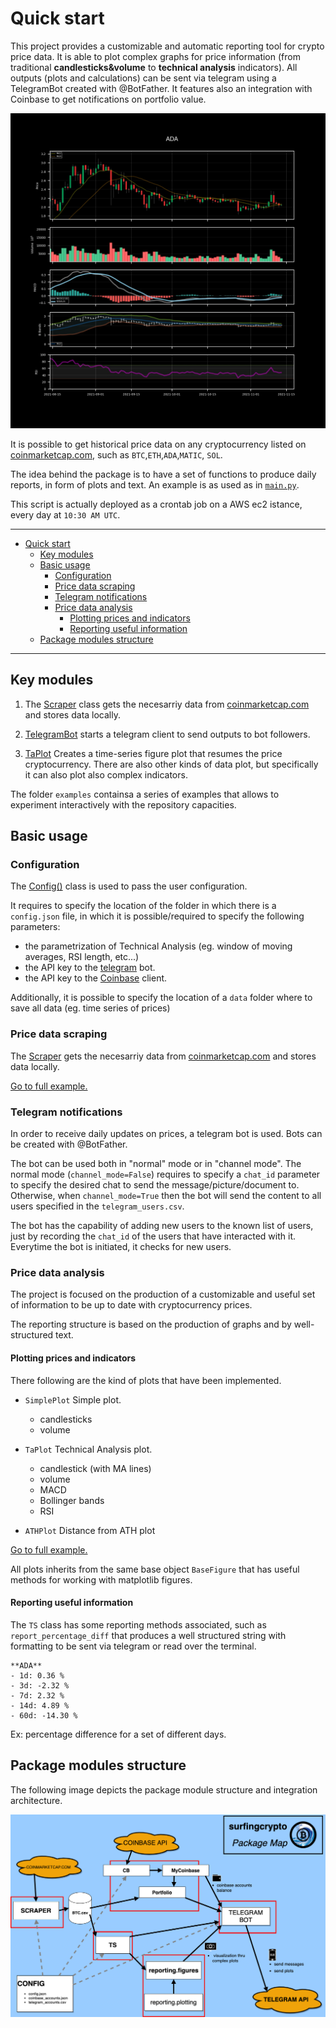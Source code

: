 # Quick start

This project provides a customizable and automatic reporting tool for crypto price data.
It is able to plot complex graphs for price information (from traditional **candlesticks&volume** to **technical analysis** indicators).
All outputs (plots and calculations) can be sent via telegram using a TelegramBot created with @BotFather.
It features also an integration with Coinbase to get notifications on portfolio value.

![TA Figure](../images/ta.jpeg)

It is possible to get historical price data on any cryptocurrency listed on [coinmarketcap.com](http://www.coinmarketcap.com), such as `BTC`,`ETH`,`ADA`,`MATIC`, `SOL`.

The idea behind the package is to have a set of functions to produce daily reports, in form of plots and text. An example is as used as in [`main.py`](https://github.com/giocaizzi/surfingcrypto/blob/main/main.py).

This script is actually deployed as a crontab job on a AWS ec2 istance, every day at `10:30 AM UTC`.

___
- [Quick start](#quick-start)
  - [Key modules](#key-modules)
  - [Basic usage](#basic-usage)
    - [Configuration](#configuration)
    - [Price data scraping](#price-data-scraping)
    - [Telegram notifications](#telegram-notifications)
    - [Price data analysis](#price-data-analysis)
      - [Plotting prices and indicators](#plotting-prices-and-indicators)
      - [Reporting useful information](#reporting-useful-information)
  - [Package modules structure](#package-modules-structure)
___

## Key modules

1. The [Scraper](../_autosummary/surfingcrypto.scraper.Scraper.rst) class gets the necesarriy data from [coinmarketcap.com](http://www.coinmarketcap.com) and stores data locally. 
   
2. [TelegramBot](../_autosummary/surfingcrypto.telegram_bot.TelegramBot.rst) starts a telegram client to send outputs to bot followers.
   
3. [TaPlot](../_autosummary/surfingcrypto.reporting.figures.TaPlot.rst) Creates a time-series figure plot that resumes the price cryptocurrency. There are also other kinds of data plot, but specifically it can also plot also complex indicators.
  
The folder `examples` containsa a series of examples that allows to experiment interactively with the repository capacities.

## Basic usage

### Configuration

The [Config()](../_autosummary/surfingcrypto.config.Config.rst) class is used to pass the user configuration.

It requires to specify the location of the folder in which there is a `config.json` file, in which it is possible/required to specify the following parameters:
* the parametrization of Technical Analysis (eg. window of moving averages, RSI length, etc...)
* the API key to the [telegram](https://core.telegram.org/) bot.
* the API key to the [Coinbase](https://developers.coinbase.com/) client. 

Additionally, it is possible to specify the location of a `data` folder where to save all data (eg. time series of prices)

### Price data scraping

The [Scraper](../_autosummary/surfingcrypto.scraper.Scraper.rst) gets the necesarriy data from [coinmarketcap.com](http://www.coinmarketcap.com) and stores data locally. 

[Go to full example.](../examples/scraper.ipynb)

### Telegram notifications

In order to receive daily updates on prices, a telegram bot is used. Bots can be created with @BotFather.

The bot can be used both in "normal" mode or in "channel mode".
The normal mode (`channel_mode=False`) requires to specify a `chat_id` parameter to specify the desired chat to send the message/picture/document to. Otherwise, when `channel_mode=True` then the bot will send the content to all users specified in the `telegram_users.csv`.

The bot has the capability of adding new users to the known list of users, just by recording the `chat_id` of the users that have interacted with it. Everytime the bot is initiated, it checks for new users.

### Price data analysis

The project is focused on the production of a customizable and useful set of information to be up to date with cryptocurrency prices.

The reporting structure is based on the production of graphs and by well-structured text.

#### Plotting prices and indicators

There following are the kind of plots that have been implemented.

- `SimplePlot` Simple plot.
  - candlesticks
  - volume

- `TaPlot` Technical Analysis plot. 
  - candlestick (with MA lines)
  - volume
  - MACD 
  - Bollinger bands
  - RSI

- `ATHPlot` Distance from ATH plot

[Go to full example.](../examples/reporting.ipynb)


All plots inherits from the same base object `BaseFigure` that has useful methods for working with matplotlib figures.

#### Reporting useful information

The `TS` class has some reporting methods associated, such as `report_percentage_diff` that produces a well structured string with formatting to be sent via telegram or read over the terminal.

```
**ADA**
- 1d: 0.36 %
- 3d: -2.32 %
- 7d: 2.32 %
- 14d: 4.89 %
- 60d: -14.30 %
```
Ex: percentage difference for a set of different days.

## Package modules structure

The following image depicts the package module structure and integration architecture.

![TA Figure](../images/structure.png)